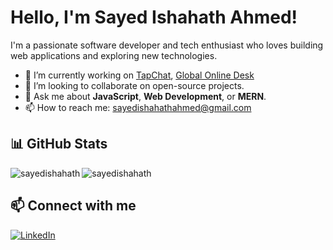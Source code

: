 # Hello, I'm Sayed Ishahath Ahmed! 

I'm a passionate software developer and tech enthusiast who loves building web applications and exploring new technologies.

- 🔭 I’m currently working on [TapChat](https://github.com/SAG-Consultancy/user-ui-tapchat.git), [Global Online Desk](https://github.com/SAG-Consultancy/global-online-desk.git)
- 🌱 I’m looking to collaborate on open-source projects.
- 💬 Ask me about **JavaScript**, **Web Development**, or **MERN**.
- 📫 How to reach me: [sayedishahathahmed@gmail.com](mailto:sayedishahathahmed@gmail.com)

## 📊 GitHub Stats
<p><img align="left" src="https://github-readme-stats.vercel.app/api/top-langs?username=sayedishahath&show_icons=true&locale=en&layout=compact&theme=tokyonight" alt="sayedishahath" /></p>
<p><img align="center" src="https://github-readme-streak-stats.herokuapp.com/?user=sayedishahath&&theme=tokyonight" alt="sayedishahath" /></p>

## 📫 Connect with me
[![LinkedIn](https://img.shields.io/badge/-LinkedIn-blue)](https://www.linkedin.com/in/sayedishahath/)
